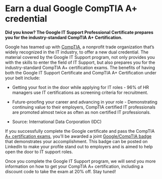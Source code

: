 # Earn a dual Google CompTIA A+ credential

**Did you know? The Google IT Support Professional Certificate prepares you for the industry-standard CompTIA A+ Certification.**

Google has teamed up with [CompTIA](https://www.comptia.org/blog/the-new-comptia-a-your-questions-answered), a nonprofit trade organization that’s widely recognized in the IT industry, to offer a new dual credential. The material covered by the Google IT Support program, not only provides you with the skills to enter the field of IT Support, but also prepares you for the industry-standard CompTIA A+ certification exams. The benefits of having both the Google IT Support Certificate and CompTIA A+ Certification under your belt include:

- Getting your foot in the door while applying for IT roles - 96% of HR managers use IT certifications as screening criteria for recruitment. 
    
- Future-proofing your career and advancing in your role - Demonstrating continuing value to their employers, CompTIA certified IT professionals are promoted almost twice as often as non certified IT professionals. 
    

- Source: International Data Corporation (IDC)

If you successfully complete the Google certificate and pass the CompTIA [A+ certification exams](https://www.comptia.org/certifications/a), you’ll be awarded a joint [Google/CompTIA badge](https://www.comptia.org/blog/google-and-comptia-high-growth-tech-jobs) that demonstrates your accomplishment. This badge can be posted on LinkedIn to make your profile stand out to employers and is aimed to help open the door to IT support roles. 

Once you complete the Google IT Support program, we will send you more information on how to get your CompTIA A+ certification, including a discount code to take the exam at 20% off. Stay tuned!